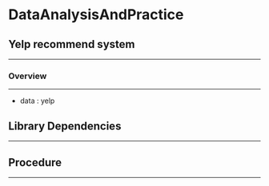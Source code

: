 # DataAnalysisAndPractice

## Yelp recommend system
--------------

### Overview
---------------
- data : yelp 



## Library Dependencies
-----------



## Procedure
---------
